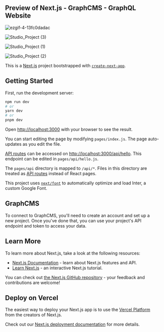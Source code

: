 ## Preview of Next.js - GraphCMS - GraphQL Website 

![ezgif-4-13fc0dadac](https://user-images.githubusercontent.com/3766249/227656656-0bb0ef43-4481-4ea3-a027-49d34916f4db.gif)


![Studio_Project (3)](https://user-images.githubusercontent.com/3766249/227655877-6dc5e90d-cfd6-4a2e-94d2-1794b1c6be4f.gif)


![Studio_Project (1)](https://user-images.githubusercontent.com/3766249/227656051-c43f1aa0-12d2-4a2c-9c2f-a34d2b4175bf.gif)


![Studio_Project (2)](https://user-images.githubusercontent.com/3766249/227656077-d4fa66b8-4254-4b2e-8585-41a4173df8bf.gif)



This is a [Next.js](https://nextjs.org/) project bootstrapped with [`create-next-app`](https://github.com/vercel/next.js/tree/canary/packages/create-next-app).

## Getting Started

First, run the development server:

```bash
npm run dev
# or
yarn dev
# or
pnpm dev
```

Open [http://localhost:3000](http://localhost:3000) with your browser to see the result.

You can start editing the page by modifying `pages/index.js`. The page auto-updates as you edit the file.

[API routes](https://nextjs.org/docs/api-routes/introduction) can be accessed on [http://localhost:3000/api/hello](http://localhost:3000/api/hello). This endpoint can be edited in `pages/api/hello.js`.

The `pages/api` directory is mapped to `/api/*`. Files in this directory are treated as [API routes](https://nextjs.org/docs/api-routes/introduction) instead of React pages.

This project uses [`next/font`](https://nextjs.org/docs/basic-features/font-optimization) to automatically optimize and load Inter, a custom Google Font.

## GraphCMS

To connect to GraphCMS, you'll need to create an account and set up a new project. Once you've done that, you can use your project's API endpoint and token to access your data.

## Learn More

To learn more about Next.js, take a look at the following resources:

- [Next.js Documentation](https://nextjs.org/docs) - learn about Next.js features and API.
- [Learn Next.js](https://nextjs.org/learn) - an interactive Next.js tutorial.

You can check out [the Next.js GitHub repository](https://github.com/vercel/next.js/) - your feedback and contributions are welcome!

## Deploy on Vercel

The easiest way to deploy your Next.js app is to use the [Vercel Platform](https://vercel.com/new?utm_medium=default-template&filter=next.js&utm_source=create-next-app&utm_campaign=create-next-app-readme) from the creators of Next.js.

Check out our [Next.js deployment documentation](https://nextjs.org/docs/deployment) for more details.
